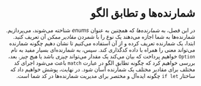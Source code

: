 <div dir="rtl">

# شمارنده‌ها و تطابق الگو

در این فصل، به *شمارنده‌ها* که همچنین به عنوان *enums* شناخته می‌شوند، می‌پردازیم. شمارنده‌ها به شما اجازه می‌دهند 
یک نوع را با شمردن *مقادیر ممکن* آن تعریف کنید. ابتدا، یک شمارنده تعریف کرده و از آن استفاده می‌کنیم تا نشان دهیم چگونه 
شمارنده می‌تواند معنی را همراه با داده کدگذاری کند. سپس، به شمارنده‌ای بسیار مفید به نام `Option` خواهیم پرداخت که 
بیان می‌کند یک مقدار می‌تواند *چیزی* باشد یا *هیچ چیز*. بعد، بررسی خواهیم کرد که چگونه تطابق الگو در عبارت `match` 
باعث می‌شود اجرای کد مختلف برای مقادیر مختلف یک شمارنده آسان شود. در نهایت، پوشش خواهیم داد که ساختار `if let` چگونه 
ایده‌آل و مختصر برای مدیریت شمارنده‌ها در کد شما است.

</div>